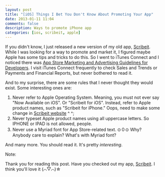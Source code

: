 ```yaml
---
layout: post
title: "[iOS] Things I Bet You Don't Know About Promoting Your App"
date: 2013-01-11 11:04
comments: false
description: Ways to promote iPhone app
categories: [ios, scribeit, apple]
---
```


If you didn't know, I just released a new version of my old app, [Scribeit](https://itunes.apple.com/us/app/scribeit/id369606127?mt=8). While I was looking for a way to promote and market it, I figured maybe Apple has some tips and tricks to do this. So I went to iTunes Connect and I noticed there was [App Store Marketing and Advertising Guidelines for Developers](https://developer.apple.com/appstore/AppStoreMarketingGuidelines.pdf). I visit iTunes Connect frequently to check Sales and Trends or Payments and Financial Reports, but never bothered to read it.

<!-- more -->

And to my surprise, there are some rules that I never thought they would exist. Some interesting ones are:

1. Never refer to Apple Operating System. Meaning, you must not ever say "Now Available on iOS". Or "Scribeit for iOS". Instead, refer to Apple product names, such as "Scribeit for iPhone." Oops, need to make some change in [Scribeit website](http://scribeit.appsccelerated.com/) ^ ^;
2. Never typeset Apple product names using all uppercase letters. So IPHONE or IPAD is not allowed, people.
3. Never use a Myriad font for App Store-related text. ⊙０⊙ Why? Anybody care to explain? What's with Myriad font?

And many more. You should read it. It's pretty *interesting*.

Note:

Thank you for reading this post. Have you checked out my app, [Scribeit](https://itunes.apple.com/us/app/scribeit/id369606127?mt=8). I think you'll love it (⌒▽⌒)☆